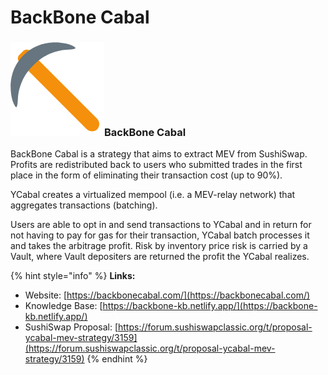 # BackBone Cabal

### ![](../../.gitbook/assets/image%20%2810%29.png)BackBone Cabal

BackBone Cabal is a strategy that aims to extract MEV from SushiSwap. Profits are redistributed back to users who submitted trades in the first place in the form of eliminating their transaction cost \(up to 90%\).

YCabal creates a virtualized mempool \(i.e. a MEV-relay network\) that aggregates transactions \(batching\).

Users are able to opt in and send transactions to YCabal and in return for not having to pay for gas for their transaction, YCabal batch processes it and takes the arbitrage profit. Risk by inventory price risk is carried by a Vault, where Vault depositers are returned the profit the YCabal realizes.

{% hint style="info" %}
**Links:**

* Website: [https://backbonecabal.com/](https://backbonecabal.com/)
* Knowledge Base: [https://backbone-kb.netlify.app/](https://backbone-kb.netlify.app/)
* SushiSwap Proposal: [https://forum.sushiswapclassic.org/t/proposal-ycabal-mev-strategy/3159](https://forum.sushiswapclassic.org/t/proposal-ycabal-mev-strategy/3159)
{% endhint %}

